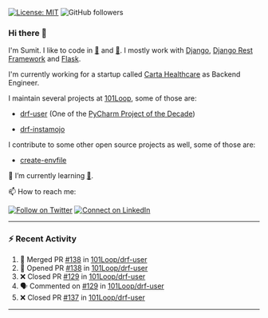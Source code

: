 [![License: MIT](https://img.shields.io/badge/License-MIT-yellow.svg)](https://opensource.org/licenses/MIT)
![GitHub followers](https://img.shields.io/github/followers/sumit4613?style=social)

### Hi there 👋

I'm Sumit. I like to code in [:snake:](https://python.org/) and [:rabbit:](https://golang.org). I mostly work with [Django](https://djangoproject.com), [Django Rest Framework](https://www.django-rest-framework.org/) and [Flask](https://flask.palletsprojects.com).

I'm currently working for a startup called [Carta Healthcare](https://www.carta.healthcare) as Backend Engineer.

I maintain several projects at [101Loop](https://github.com/101loop/), some of those are:

- [drf-user](https://github.com/101loop/drf-user) (One of the [PyCharm Project of the Decade](https://www.jetbrains.com/lp/pycharm-10-years/))

- [drf-instamojo ](https://github.com/101loop/drf-instamojo)

I contribute to some other open source projects as well, some of those are:

- [create-envfile](https://github.com/SpicyPizza/create-envfile)

🔭 I’m currently learning [:rabbit:](https://golang.org).

📫 How to reach me:

[![Follow on Twitter](https://img.shields.io/badge/--twitter?label=Twitter&logo=Twitter&style=social)](https://twitter.com/sumitsingh4613) [![Connect on LinkedIn](https://img.shields.io/badge/--linkedin?label=LinkedIn&logo=LinkedIn&style=social)](https://www.linkedin.com/in/sumit4613)


---

### :zap: Recent Activity

<!--START_SECTION:activity-->
1. 🎉 Merged PR [#138](https://github.com/101Loop/drf-user/pull/138) in [101Loop/drf-user](https://github.com/101Loop/drf-user)
2. 💪 Opened PR [#138](https://github.com/101Loop/drf-user/pull/138) in [101Loop/drf-user](https://github.com/101Loop/drf-user)
3. ❌ Closed PR [#129](https://github.com/101Loop/drf-user/pull/129) in [101Loop/drf-user](https://github.com/101Loop/drf-user)
4. 🗣 Commented on [#129](https://github.com/101Loop/drf-user/issues/129) in [101Loop/drf-user](https://github.com/101Loop/drf-user)
5. ❌ Closed PR [#137](https://github.com/101Loop/drf-user/pull/137) in [101Loop/drf-user](https://github.com/101Loop/drf-user)
<!--END_SECTION:activity-->

---
